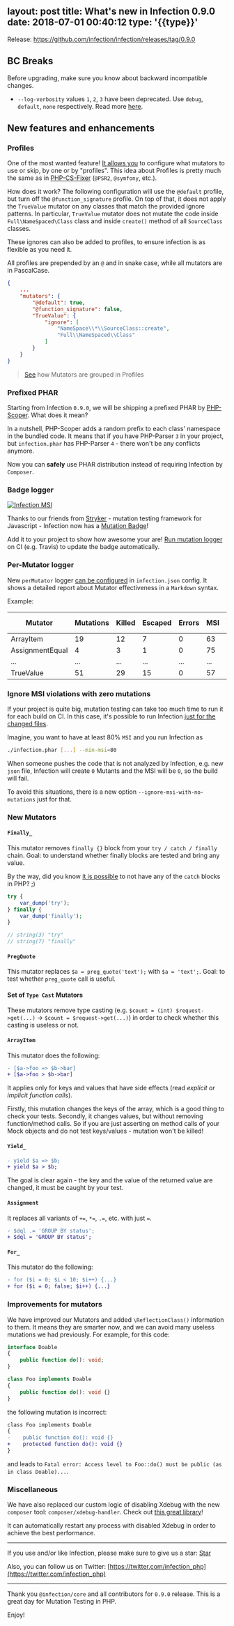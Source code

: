 layout: post
title: What's new in Infection 0.9.0
date: 2018-07-01 00:40:12
type: '{{type}}'
---

Release: https://github.com/infection/infection/releases/tag/0.9.0

## BC Breaks

Before upgrading, make sure you know about backward incompatible changes.

* `--log-verbosity` values `1`, `2`, `3` have been deprecated. Use `debug`, `default`, `none` respectively. Read more [here](/guide/command-line-options.html#log-verbosity).

## New features and enhancements

### Profiles

One of the most wanted feature! [It allows you](http://localhost:4000/guide/profiles.html) to configure what mutators to use or skip, by one or by "profiles". This idea about Profiles is pretty much the same as in [PHP-CS-Fixer](http://cs.sensiolabs.org/) (`@PSR2`, `@symfony`, etc.).

How does it work? The following configuration will use the `@default` profile, but turn off the `@function_signature` profile.
On top of that, it does not apply the `TrueValue` mutator on any classes that match the provided ignore patterns. In particular, `TrueValue` mutator does not mutate the code inside `Full\NameSpaced\Class` class and inside `create()` method of all `SourceClass` classes.

These ignores can also be added to profiles, to ensure infection is as flexible as you need it.

All profiles are prepended by an `@` and in snake case, while all mutators are in PascalCase.

``` json infection.json
{
    ...
    "mutators": {
        "@default": true,
        "@function_signature": false,
        "TrueValue": {
            "ignore": [
                "NameSpace\\*\\SourceClass::create",
                "Full\\NameSpaced\\Class"
            ]
        }
    }
}
```

> [See](/guide/profiles.html#The-Profiles) how Mutators are grouped in Profiles

### Prefixed PHAR

Starting from Infection `0.9.0`, we will be shipping a prefixed PHAR by [PHP-Scoper](https://github.com/humbug/php-scoper). What does it mean?

In a nutshell, PHP-Scoper adds a random prefix to each class' namespace in the bundled code. It means that if you have PHP-Parser `3` in your project, but `infection.phar` has PHP-Parser `4` - there won't be any conflicts anymore.

Now you can **safely** use PHAR distribution instead of requiring Infection by `Composer`.

### Badge logger

[![Infection MSI](https://badge.stryker-mutator.io/github.com/infection/infection/master)](https://infection.github.io)

Thanks to our friends from [Stryker](https://stryker-mutator.io/) - mutation testing framework for Javascript - Infection now has a [Mutation Badge](http://localhost:4000/guide/mutation-badge.html)!

Add it to your project to show how awesome your are! [Run mutation logger](http://localhost:4000/guide/mutation-badge.html) on CI (e.g. Travis) to update the badge automatically.

### Per-Mutator logger

New `perMutator` logger [can be configured](http://localhost:4000/guide/usage.html) in `infection.json` config. It shows a detailed report about Mutator effectiveness in a `Markdown` syntax.

Example:

| Mutator | Mutations | Killed | Escaped | Errors | MSI | Covered MSI |
| ------- | --------- | ------ | ------- |------- | --- | ----------- |
| ArrayItem | 19 | 12 | 7 | 0 | 63| 63 |
| AssignmentEqual | 4 | 3 | 1 | 0 | 75| 75|
| ... | ... | ... | ... | ... | ...| ... |
| TrueValue | 51 | 29 | 15 | 0 | 57| 66|

### Ignore MSI violations with zero mutations

If your project is quite big, mutation testing can take too much time to run it for each build on CI. In this case, it's possible to run Infection [just for the changed files](https://blog.alejandrocelaya.com/2018/02/17/mutation-testing-with-infection-in-big-php-projects/). 

Imagine, you want to have at least 80% `MSI` and you run Infection as

``` bash
./infection.phar [...] --min-msi=80
```

When someone pushes the code that is not analyzed by Infection, e.g. new `json` file, Infection will create `0` Mutants and the MSI will be `0`, so the build will fail.

To avoid this situations, there is a new option `--ignore-msi-with-no-mutations` just for that.

### New Mutators

#### `Finally_`

This mutator removes `finally {}` block from your `try / catch / finally` chain. Goal: to understand whether finally blocks are tested and bring any value.

By the way, did you know [it is possible](https://3v4l.org/Hse6E) to not have any of the `catch` blocks in PHP? ;)

``` php
try {
    var_dump('try');
} finally {
    var_dump('finally');
}

// string(3) "try"
// string(7) "finally"
```

#### `PregQuote`

This mutator replaces `$a = preg_quote('text');` with `$a = 'text';`. Goal: to test whether `preg_quote` call is useful.

#### Set of `Type Cast` Mutators

These mutators remove type casting (e.g. `$count = (int) $request->get(...)` -> `$count = $request->get(...)`) in order to check whether this casting is useless or not.

#### `ArrayItem`

This mutator does the following:

``` diff
- [$a->foo => $b->bar]
+ [$a->foo > $b->bar]
```

It applies only for keys and values that have side effects (read *explicit or implicit function calls*). 

Firstly, this mutation changes the keys of the array, which is a good thing to check your tests. Secondly, it changes values, but without removing function/method calls. So if you are just asserting on method calls of your Mock objects and do not test keys/values - mutation won't be killed!

#### `Yield_`

``` diff
- yield $a => $b;
+ yield $a > $b;
```

The goal is clear again - the key and the value of the returned value are changed, it must be caught by your test.

#### `Assignment`

It replaces all variants of `+=`, `*=`, `.=`, etc. with just `=`.

``` diff
- $dql .= 'GROUP BY status';
+ $dql = 'GROUP BY status';
```

#### `For_`

This mutator do the following:

``` diff
- for ($i = 0; $i < 10; $i++) {...}
+ for ($i = 0; false; $i++) {...}
```

### Improvements for mutators

We have improved our Mutators and added `\ReflectionClass()` information to them. It means they are smarter now, and we can avoid many useless mutations we had previously. For example, for this code:

```php
interface Doable
{
    public function do(): void;
}

class Foo implements Doable
{
    public function do(): void {}
}
```

the following mutation is incorrect:

``` diff
class Foo implements Doable
{
-    public function do(): void {}
+    protected function do(): void {}
}
```

and leads to `Fatal error: Access level to Foo::do() must be public (as in class Doable)...`.

### Miscellaneous

We have also replaced our custom logic of disabling Xdebug with the new `composer` tool: `composer/xdebug-handler`. Check out [this great library](https://github.com/composer/xdebug-handler)!

It can automatically restart any process with disabled Xdebug in order to achieve the best performance.

-------

If you use and/or like Infection, please make sure to give us a star:
<a class="github-button" href="https://github.com/infection/infection" data-icon="octicon-star" data-show-count="true" aria-label="Star infection/infection on GitHub">Star</a>

Also, you can follow us on Twitter: [https://twitter.com/infection_php](https://twitter.com/infection_php)

-------

Thank you `@infection/core` and all contributors for `0.9.0` release. This is a great day for Mutation Testing in PHP.

Enjoy!

<script async defer src="https://buttons.github.io/buttons.js"></script>